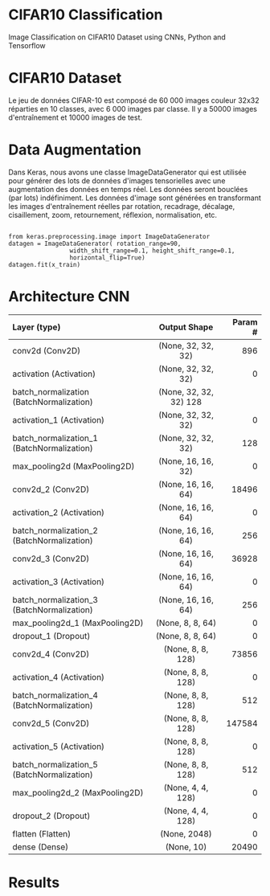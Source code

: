 # CIFAR10 Classification
Image Classification on CIFAR10 Dataset using CNNs, Python and Tensorflow 

# CIFAR10 Dataset
Le jeu de données CIFAR-10 est composé de 60 000 images couleur 32x32 réparties en 10 classes, avec 6 000 images par classe. Il y a 50000 images d'entraînement et 10000 images de test.

# Data Augmentation
Dans Keras, nous avons une classe ImageDataGenerator qui est utilisée pour générer des lots de données d'images tensorielles avec une augmentation des données en temps réel. Les données seront bouclées (par lots) indéfiniment. Les données d'image sont générées en transformant les images d'entraînement réelles par rotation, recadrage, décalage, cisaillement, zoom, retournement, réflexion, normalisation, etc.

```

from keras.preprocessing.image import ImageDataGenerator
datagen = ImageDataGenerator( rotation_range=90,
                 width_shift_range=0.1, height_shift_range=0.1,
                 horizontal_flip=True)
datagen.fit(x_train)

```

# Architecture CNN 

| Layer (type)   |        Output Shape     |        Param #|
| :---         |     :---:      |          ---: |
| conv2d (Conv2D)   |          (None, 32, 32, 32)   |     896  |                                                                     
| activation (Activation)  |   (None, 32, 32, 32)    |    0         |                                                                
| batch_normalization (BatchNormalization) |  (None, 32, 32, 32)       128   |                                                                                          |conv2d_1 (Conv2D)      |     (None, 32, 32, 32)     |   9248      |                                                                 
|activation_1 (Activation)  | (None, 32, 32, 32)    |    0       |                                                                 
|batch_normalization_1 (BatchNormalization) | (None, 32, 32, 32)  |     128   |                                                                    
|max_pooling2d (MaxPooling2D)   |  (None, 16, 16, 32)    |   0     |                                                                                                   |dropout (Dropout)     |      (None, 16, 16, 32)   |     0         |
|conv2d_2 (Conv2D)    |       (None, 16, 16, 64)   |     18496    | 
|activation_2 (Activation)  | (None, 16, 16, 64)   |     0       |  
|batch_normalization_2 (BatchNormalization) |  (None, 16, 16, 64)  |     256 |      
|conv2d_3 (Conv2D)    |       (None, 16, 16, 64)   |     36928     |
|activation_3 (Activation)  | (None, 16, 16, 64)  |      0      |   
|batch_normalization_3 (BatchNormalization) |  (None, 16, 16, 64)   |    256    |   
|max_pooling2d_1 (MaxPooling2D) |(None, 8, 8, 64)   |      0   |      
|dropout_1 (Dropout)      |   (None, 8, 8, 64)     |     0      |   
| conv2d_4 (Conv2D)    |       (None, 8, 8, 128)   |      73856    | 
|activation_4 (Activation)  | (None, 8, 8, 128)    |     0        | 
|batch_normalization_4 (BatchNormalization) |  (None, 8, 8, 128)   |     512       |
|conv2d_5 (Conv2D)      |     (None, 8, 8, 128)    |     147584    |
|activation_5 (Activation)   |(None, 8, 8, 128)   |      0      |   
|batch_normalization_5 (BatchNormalization) |  (None, 8, 8, 128)  |      512   |    
|max_pooling2d_2 (MaxPooling2D)| (None, 4, 4, 128) |       0   |      
|dropout_2 (Dropout)  |       (None, 4, 4, 128)  |       0     |    
|flatten (Flatten)| (None, 2048)    |          0         |
|dense (Dense)    |           (None, 10)     |           20490|

# Results

